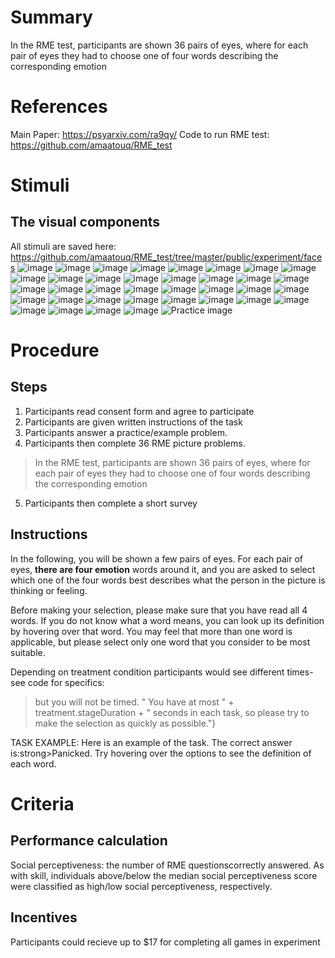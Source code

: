 # Summary
In the RME test, participants are shown 36 pairs of eyes, where for each pair of eyes they had to choose one of four words describing the corresponding emotion

# References
Main Paper: https://psyarxiv.com/ra9qy/
Code to run RME test: https://github.com/amaatouq/RME_test

# Stimuli
## The visual components
All stimuli are saved here: https://github.com/amaatouq/RME_test/tree/master/public/experiment/faces
![image](https://user-images.githubusercontent.com/78745728/131226754-d7920cd7-bb53-45cc-99fb-3530d821936b.png)
![image](https://user-images.githubusercontent.com/78745728/131226756-176fbe6d-b699-4aec-9627-75bbfd21fa2e.png)
![image](https://user-images.githubusercontent.com/78745728/131226759-f3f3d6bf-a39e-4397-9b7b-15d9e44da913.png)
![image](https://user-images.githubusercontent.com/78745728/131226761-477d4907-8c71-4b84-9b1e-de23c706619d.png)
![image](https://user-images.githubusercontent.com/78745728/131226765-b08c02dd-6d82-43a1-a310-359e1dda66e3.png)
![image](https://user-images.githubusercontent.com/78745728/131226770-60d126aa-4f9a-4558-a3a1-c8d8f1a15e57.png)
![image](https://user-images.githubusercontent.com/78745728/131226778-b3e4c6a8-7944-4772-abda-7cd3052fb5b3.png)
![image](https://user-images.githubusercontent.com/78745728/131226782-d4f288c8-7c5b-428e-b365-482799409e47.png)
![image](https://user-images.githubusercontent.com/78745728/131226789-d85061b8-1ff5-48b9-bc6f-9bbef44119f0.png)
![image](https://user-images.githubusercontent.com/78745728/131226792-4ff98523-cf4b-40cb-bec5-1a1b9778eae9.png)
![image](https://user-images.githubusercontent.com/78745728/131226798-bcaa2a38-59bf-4815-9396-a20187ab61d3.png)
![image](https://user-images.githubusercontent.com/78745728/131226801-e0d3a50d-2883-4a49-b9ea-ad155ccc9c7f.png)
![image](https://user-images.githubusercontent.com/78745728/131226805-7033c6c5-6d1c-4530-8f5d-f79b6de3b585.png)
![image](https://user-images.githubusercontent.com/78745728/131226810-c854eabf-d7ac-4fb7-a7f3-db470d319294.png)
![image](https://user-images.githubusercontent.com/78745728/131226814-a47b5f42-7207-48f8-9a8e-cf5831b1f1ce.png)
![image](https://user-images.githubusercontent.com/78745728/131226818-56a37662-1a8b-40eb-993a-7af4eba9c152.png)
![image](https://user-images.githubusercontent.com/78745728/131226823-a222647b-e343-4901-a813-ab89cd1534a2.png)
![image](https://user-images.githubusercontent.com/78745728/131226828-8dc59292-b22a-4d85-b189-fe2379f3deb1.png)
![image](https://user-images.githubusercontent.com/78745728/131226834-c14be2ed-e3ff-4c36-837d-e111dff34e46.png)
![image](https://user-images.githubusercontent.com/78745728/131226839-830f5ac1-de1d-486c-aa6a-21cfb79b3287.png)
![image](https://user-images.githubusercontent.com/78745728/131226844-5a187c14-4f67-4bb9-85c5-a8e1ce219488.png)
![image](https://user-images.githubusercontent.com/78745728/131226849-477dd10e-4dea-49ef-bbff-6a41055c482f.png)
![image](https://user-images.githubusercontent.com/78745728/131226857-0303caa6-1eb3-4a4d-b399-e756aa1f0ba7.png)
![image](https://user-images.githubusercontent.com/78745728/131226864-7c8ee66a-b5d8-4170-be3d-189e1bd96c4e.png)
![image](https://user-images.githubusercontent.com/78745728/131226870-3ace180d-7323-40f7-a3a0-fb3782112fed.png)
![image](https://user-images.githubusercontent.com/78745728/131226874-9b211d15-e681-49c8-97fb-0d8cea03dc41.png)
![image](https://user-images.githubusercontent.com/78745728/131226880-5d435dec-8296-453c-92bc-96707217c63a.png)
![image](https://user-images.githubusercontent.com/78745728/131226886-1b066a69-db2f-4990-9109-d92b1a2b3560.png)
![image](https://user-images.githubusercontent.com/78745728/131226889-ab96811d-6c33-4ddd-9158-20914cef9e3e.png)
![image](https://user-images.githubusercontent.com/78745728/131226892-63eee908-581a-4173-bb2c-987221f3bb8c.png)
![image](https://user-images.githubusercontent.com/78745728/131226902-c8d14ef3-ef21-4027-b489-729e59ecc7cd.png)
![image](https://user-images.githubusercontent.com/78745728/131226905-9dfbfc7b-66ac-4cb0-a292-2691505b774b.png)
![image](https://user-images.githubusercontent.com/78745728/131226908-cec29cc5-348d-439a-a3fb-a0bde04ccc0f.png)
![image](https://user-images.githubusercontent.com/78745728/131226913-bd604d63-bd1b-43ab-9add-1ea7b43bffc2.png)
![image](https://user-images.githubusercontent.com/78745728/131226917-b0e61983-f000-4035-9b59-ab46170fccdc.png)
![image](https://user-images.githubusercontent.com/78745728/131226920-56e79b7a-ba33-4f29-8f02-6403f30dec16.png)
![Practice image](https://user-images.githubusercontent.com/78745728/131226925-b68ad856-5bc7-4d3e-ad16-d29763b0f79d.png)


# Procedure
## Steps
1. Participants read consent form and agree to participate
2. Participants are given written instructions of the task 
3. Participants answer a practice/example problem. 
4. Participants then complete 36 RME picture problems.  
> In the RME test, participants are shown 36 pairs of eyes, where for each pair of eyes they had to choose one of four words describing the corresponding emotion 
5. Participants then complete a short survey 


## Instructions
In the following, you will be shown a few pairs of eyes</strong>. For each pair of eyes, <strong>there are four emotion</strong> words around it, and you are asked to select which one of the four words best describes what the person in the picture is thinking or feeling.
        
Before making your selection, please make sure that you have read all 4 words. If you do not know what a word means, you can look up its definition by hovering over that word. You may feel that more than one word is applicable, but please select only one word that you consider to be most suitable.

Depending on treatment condition participants would see different times- see code for specifics: 
> but you will not be timed. 
> " You have at most  " +  treatment.stageDuration +
> " seconds in each task, so please try to make the selection as quickly as possible."}

TASK EXAMPLE: 
Here is an example of the task. The correct answer is:strong>Panicked. Try hovering over the options to see the definition of each word.

# Criteria
## Performance calculation
Social perceptiveness: the number of RME questionscorrectly answered. As with skill, individuals above/below the median social perceptiveness score were classified as high/low social perceptiveness, respectively.

## Incentives
Participants could recieve up to $17 for completing all games in experiment
